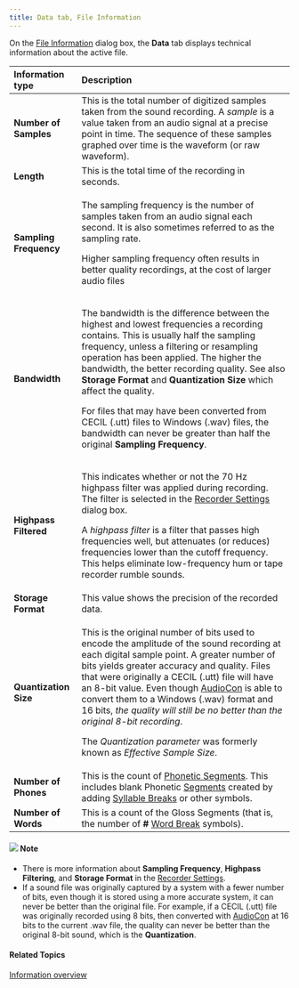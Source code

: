 ```yaml
---
title: Data tab, File Information
---
```


On the [File Information](overview) dialog box, the **Data** tab displays technical information about the active file.

|**Information type**|**Description**|
| :- | :- |
|**Number of Samples**|This is the total number of digitized samples taken from the sound recording. A *sample* is a value taken from an audio signal at a precise point in time. The sequence of these samples graphed over time is the waveform (or raw waveform).|
|**Length**|This is the total time of the recording in seconds.|
|**Sampling Frequency**|<p>The sampling frequency is the number of samples taken from an audio signal each second. It is also sometimes referred to as the sampling rate.</p><p>Higher sampling frequency often results in better quality recordings, at the cost of larger audio files</p>|
|**Bandwidth**|<p>The bandwidth is the difference between the highest and lowest frequencies a recording contains. This is usually half the sampling frequency, unless a filtering or resampling operation has been applied. The higher the bandwidth, the better recording quality. See also **Storage Format** and **Quantization Size** which affect the quality.</p><p>For files that may have been converted from CECIL (.utt) files to Windows (.wav) files, the bandwidth can never be greater than half the original **Sampling Frequency**.</p>|
|**Highpass Filtered**|<p>This indicates whether or not the 70 Hz highpass filter was applied during recording. The filter is selected in the [Recorder Settings](../recorder-settings) dialog box. </p><p>A *highpass filter* is a filter that passes high frequencies well, but attenuates (or reduces) frequencies lower than the cutoff frequency. This helps eliminate low-frequency hum or tape recorder rumble sounds.</p>|
|**Storage Format**|This value shows the precision of the recorded data.|
|**Quantization Size**|<p>This is the original number of bits used to encode the amplitude of the sound recording at each digital sample point. A greater number of bits yields greater accuracy and quality. Files that were originally a CECIL (.utt) file will have an 8-bit value. Even though [AudioCon](../../tools/audio-converter) is able to convert them to a Windows (.wav) format and 16 bits, *the quality will still be no better than the original 8-bit recording*.</p><p>The *Quantization parameter* was formerly known as *Effective Sample Size*.</p>|
|**Number of Phones**|This is the count of [Phonetic Segments](../../edit/transcription/guidelines). This includes blank Phonetic [Segments](../../edit/segment) created by adding [Syllable Breaks](../../edit/transcription/add-syllable-segment) or other symbols.|
|**Number of Words**|This is a count of the Gloss Segments (that is, the number of **#** [Word Break](../../edit/transcription/add-gloss-word-segment) symbols).|

#### ![](../../../../images/001.png) **Note**
- There is more information about **Sampling Frequency**, **Highpass Filtering**, and **Storage Format** in the [Recorder Settings](../recorder-settings).
- If a sound file was originally captured by a system with a fewer number of bits, even though it is stored using a more accurate system, it can never be better than the original file. For example, if a CECIL (.utt) file was originally recorded using 8 bits, then converted with [AudioCon](../../tools/audio-converter) at 16 bits to the current .wav file, the quality can never be better than the original 8-bit sound, which is the **Quantization**.

#### **Related Topics**
[Information overview](overview)